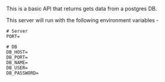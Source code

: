 This is a basic API that returns gets data from a postgres DB.

This server will run with the following environment variables -

```
# Server
PORT=

# DB
DB_HOST=
DB_PORT=
DB_NAME=
DB_USER=
DB_PASSWORD=
```